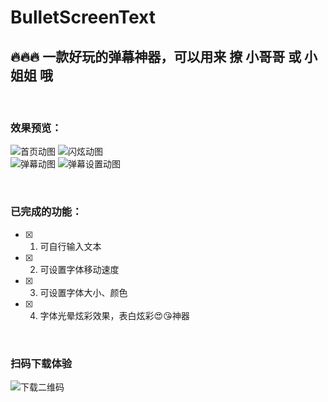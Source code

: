 # BulletScreenText
## 🔥🔥🔥 一款好玩的弹幕神器，可以用来 撩 小哥哥 或 小姐姐 哦
<br>

### 效果预览：

![首页动图](https://img-blog.csdnimg.cn/20201119105952210.gif) ![闪炫动图](https://img-blog.csdnimg.cn/2020111911005310.gif)
<br>
![弹幕动图](https://img-blog.csdnimg.cn/20201119110127684.gif) ![弹幕设置动图](https://img-blog.csdnimg.cn/20201119110210690.gif)

<br>

### 已完成的功能：
- [x] 1. 可自行输入文本
- [x] 2. 可设置字体移动速度
- [x] 3. 可设置字体大小、颜色
- [x] 4. 字体光晕炫彩效果，表白炫彩😍😘神器

<br>


### 扫码下载体验
![下载二维码](https://img-blog.csdnimg.cn/20201119145824830.png)
